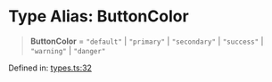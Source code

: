 # Type Alias: ButtonColor

> **ButtonColor** = `"default"` \| `"primary"` \| `"secondary"` \| `"success"` \| `"warning"` \| `"danger"`

Defined in: [types.ts:32](https://github.com/laruss/react-text-game/blob/4915125f9c22f1259a088eb59b920654db3f32d0/packages/core/src/types.ts#L32)
